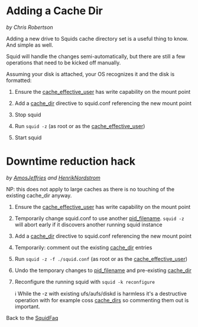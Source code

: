 # Adding a Cache Dir

*by Chris Robertson*

Adding a new drive to Squids cache directory set is a useful thing to
know. And simple as well.

Squid will handle the changes semi-automatically, but there are still a
few operations that need to be kicked off manually.

Assuming your disk is attached, your OS recognizes it and the disk is
formatted:

1.  Ensure the
    [cache_effective_user](http://www.squid-cache.org/Doc/config/cache_effective_user)
    has write capability on the mount point

2.  Add a [cache_dir](http://www.squid-cache.org/Doc/config/cache_dir)
    directive to squid.conf referencing the new mount point

3.  Stop squid

4.  Run `squid -z` (as root or as the
    [cache_effective_user](http://www.squid-cache.org/Doc/config/cache_effective_user))

5.  Start squid

# Downtime reduction hack

*by
[AmosJeffries](/AmosJeffries)
and
[HenrikNordstrom](/HenrikNordstrom)*

NP: this does not apply to large caches as there is no touching of the
existing cache_dir anyway.

1.  Ensure the
    [cache_effective_user](http://www.squid-cache.org/Doc/config/cache_effective_user)
    has write capability on the mount point

2.  Temporarily change squid.conf to use another
    [pid_filename](http://www.squid-cache.org/Doc/config/pid_filename).
    `squid -z` will abort early if it discovers another running squid
    instance

3.  Add a [cache_dir](http://www.squid-cache.org/Doc/config/cache_dir)
    directive to squid.conf referencing the new mount point

4.  Temporarily: comment out the existing
    [cache_dir](http://www.squid-cache.org/Doc/config/cache_dir)
    entries

5.  Run `squid -z -f ./squid.conf` (as root or as the
    [cache_effective_user](http://www.squid-cache.org/Doc/config/cache_effective_user))

6.  Undo the temporary changes to
    [pid_filename](http://www.squid-cache.org/Doc/config/pid_filename)
    and pre-existing
    [cache_dir](http://www.squid-cache.org/Doc/config/cache_dir)

7.  Reconfigure the running squid with `squid -k reconfigure`
    
    ℹ️
    While the -z with existing ufs/aufs/diskd is harmless it's a
    destructive operation with for example coss
    [cache_dirs](http://www.squid-cache.org/Doc/config/cache_dirs) so
    commenting them out is important.

Back to the
[SquidFaq](/SquidFaq)
